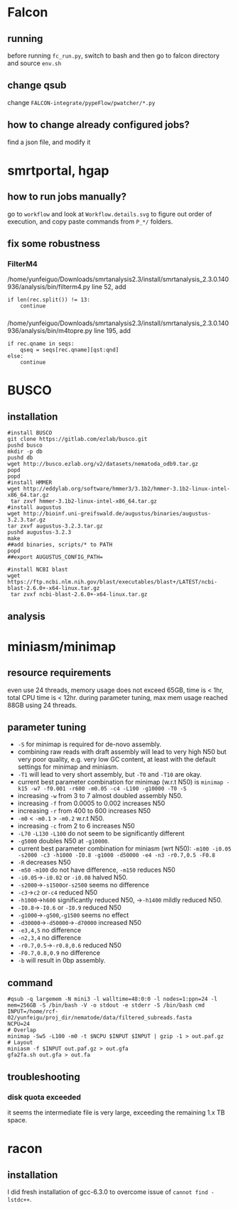 # Falcon
## running
before running `fc_run.py`, switch to bash and then go to falcon directory and source `env.sh`

## change qsub
change `FALCON-integrate/pypeFlow/pwatcher/*.py`

## how to change already configured jobs?
find a json file, and modify it

# smrtportal, hgap
## how to run jobs manually?
go to `workflow` and look at `Workflow.details.svg` to figure out order of execution, and copy paste commands from `P_*/` folders.

## fix some robustness
### FilterM4
/home/yunfeiguo/Downloads/smrtanalysis2.3/install/smrtanalysis_2.3.0.140936/analysis/bin/filterm4.py
line 52, add
```
if len(rec.split()) != 13:
    continue
```
### 
/home/yunfeiguo/Downloads/smrtanalysis2.3/install/smrtanalysis_2.3.0.140936/analysis/bin/m4topre.py
line 195, add
```
if rec.qname in seqs:
    qseq = seqs[rec.qname][qst:qnd]
else:
    continue
```


# BUSCO
## installation
```
#install BUSCO
git clone https://gitlab.com/ezlab/busco.git
pushd busco
mkdir -p db
pushd db
wget http://busco.ezlab.org/v2/datasets/nematoda_odb9.tar.gz
popd
popd
#install HMMER
wget http://eddylab.org/software/hmmer3/3.1b2/hmmer-3.1b2-linux-intel-x86_64.tar.gz
 tar zxvf hmmer-3.1b2-linux-intel-x86_64.tar.gz
#install augustus
wget http://bioinf.uni-greifswald.de/augustus/binaries/augustus-3.2.3.tar.gz
tar zxvf augustus-3.2.3.tar.gz
pushd augustus-3.2.3
make
##add binaries, scripts/* to PATH
popd
##export AUGUSTUS_CONFIG_PATH=

#install NCBI blast
wget https://ftp.ncbi.nlm.nih.gov/blast/executables/blast+/LATEST/ncbi-blast-2.6.0+-x64-linux.tar.gz
 tar zvxf ncbi-blast-2.6.0+-x64-linux.tar.gz

```
## analysis

# miniasm/minimap
## resource requirements
even use 24 threads, memory usage does not exceed 65GB, time is < 1hr, total CPU time is < 12hr.
during parameter tuning, max mem usage reached 88GB using 24 threads.
## parameter tuning
* `-S` for minimap is required for de-novo assembly.
* combining raw reads with draft assembly will lead to very high N50 but very poor quality, e.g. very low GC content, at least with the default settings for minimap and miniasm.
* `-T1` will lead to very short assembly, but `-T0` and `-T10` are okay.
* current best parameter combination for minimap (w.r.t N50) is `minimap -k15 -w7 -f0.001 -r600 -m0.05 -c4 -L100 -g10000 -T0 -S`
* increasing `-w` from 3 to 7 almost doubled assembly N50.
* increasing `-f` from 0.0005 to 0.002 increases N50
* increasing `-r` from 400 to 600 increases N50
* `-m0` < `-m0.1` > `-m0.2` w.r.t N50.
* increasing `-c` from 2 to 6 increases N50
* `-L70` `-L130` `-L100` do not seem to be significantly different
* `-g5000` doubles N50 at `-g10000`.
* current best parameter combination for miniasm (wrt N50): `-m100 -i0.05 -s2000 -c3 -h1000 -I0.8 -g1000 -d50000 -e4 -n3 -r0.7,0.5 -F0.8`
* `-R` decreases N50
* `-m50` `-m100` do not have difference, `-m150` reduces N50
* `-i0.05`->`-i0.02` or `-i0.08` halved N50.
* `-s2000`->`-s1500`or`-s2500` seems no difference
* `-c3`->`c2` or`-c4` reduced N50
* `-h1000`->`h600` significantly reduced N50, ->`-h1400` mildly reduced N50.
* `-I0.8`->`-I0.6` or `-I0.9` reduced N50
* `-g1000`->`-g500`,`-g1500` seems no effect
* `-d30000`->`-d50000`->`-d70000` increased N50
* `-e3,4,5` no difference
* `-n2,3,4` no difference
* `-r0.7,0.5`->`-r0.8,0.6` reduced N50
* `-F0.7,0.8,0.9` no difference
* `-b` will result in 0bp assembly.


## command
```
#qsub -q largemem -N mini3 -l walltime=48:0:0 -l nodes=1:ppn=24 -l mem=256GB -S /bin/bash -V -o stdout -e stderr -S /bin/bash cmd
INPUT=/home/rcf-02/yunfeigu/proj_dir/nematode/data/filtered_subreads.fasta
NCPU=24
# Overlap
minimap -Sw5 -L100 -m0 -t $NCPU $INPUT $INPUT | gzip -1 > out.paf.gz
# Layout
miniasm -f $INPUT out.paf.gz > out.gfa
gfa2fa.sh out.gfa > out.fa
```
## troubleshooting
### disk quota exceeded
it seems the intermediate file is very large, exceeding the remaining 1.x TB space.

# racon
## installation
I did fresh installation of gcc-6.3.0 to overcome issue of `cannot find -lstdc++`.
